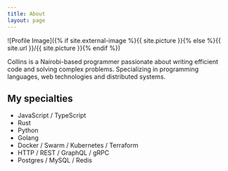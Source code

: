 ```yaml
---
title: About
layout: page
---
```


![Profile Image]({% if site.external-image %}{{ site.picture }}{% else %}{{ site.url }}/{{ site.picture }}{% endif %})

<p>
Collins is a Nairobi-based programmer passionate about writing efficient code and solving complex problems. Specializing in programming languages, web technologies and distributed systems.
</p>

<h2>My specialties</h2>

<ul class="skill-list">
	<li>JavaScript / TypeScript</li>
	<li>Rust</li>
	<li>Python</li>
	<li>Golang</li>
	<li>Docker / Swarm / Kubernetes / Terraform</li>
	<li>HTTP / REST / GraphQL / gRPC</li>
	<li>Postgres / MySQL / Redis</li>
</ul>

